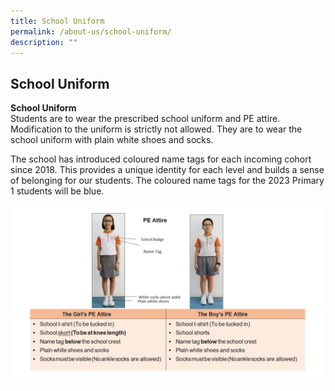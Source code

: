```yaml
---
title: School Uniform
permalink: /about-us/school-uniform/
description: ""
---
```

## School Uniform
**School Uniform** <br>
Students are to wear the prescribed school uniform and PE attire. Modification to the uniform is strictly not allowed. They are to wear the school uniform with plain white shoes and socks.

The school has introduced coloured name tags for each incoming cohort since 2018. This provides a unique identity for each level and builds a sense of belonging for our students. The coloured name tags for the 2023 Primary 1 students will be blue.






![](/images/SchUniform%202.jpg)